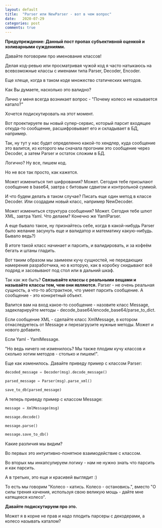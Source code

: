```yaml
---
layout: default
title:  "Parser или NewParser - вот в чем вопрос"
date:   2020-07-29
categories: post
comments: true
---
```

**Предупреждение: Данный пост пропах субъективной оценкой и холиварными суждениями.**

Давайте поговорим про именование классов!

Делая код-ревью или просматривая чужой код я часто натыкаюсь на всевозможные классы с именами типа Parser, Decoder, Encoder.

Еще хлеще, когда в таком коде множество статических методов.

Как Вы думаете, насколько это валидно?

Лично у меня всегда возникает вопрос - "Почему колесо не называется катало?"

Хочется подискутировать на этот момент.

Вот проектируете вы новый супер-сервис, который парсит входящее откуда-то сообщение, расшифровывает его и складывает в БД, например.

Так, ну тут у нас будет определенно какой-то хендлер, куда сообщение это валится, из которого мы сначала прогоним это сообщение через Decoder, а затем Parser и остаток сложим в БД.

Логично? Ну все, пишем код.

Но не все так просто, как кажется.

Может измениться тип шифрования? Может. Сегодня тебе присылают сообщение в base64, завтра с битовым сдвигом и контрольной суммой.

И что будем делать в таком случае? Писать еще один метод в классе Decoder. Или создадим новый класс, например NewDecoder.

Может измениться структура сообщения? Может. Сегодня тебе шлют XML, завтра Yaml. Что делаем? Конечно же YamlParser.

А еще бывало такое, ну признайтесь себе, когда в какой-нибудь Parser было желание засунуть еще и валидатор и математику какую-нибудь. Бывало ведь?)

В итоге такой класс начинает и парсить, и валидировать, и за кофеём бегать и штаны гладить.

Вот таким образом мы заимеем кучу сущностей, не передающих намерения разработчика, но в которую, как в коробку скидывают всё подряд и засовывают под стол или в дальний шкаф.

Так как же быть? **Связывайте классы с реальными вещами и называйте классы тем, чем они являются.** Parser - не очень реальная сущность, а что-то абстрактное, что умеет парсить сообщение. А сообщение - это конкретный объект.

Валится вам на вход какое-то сообщение - назовите класс Message, задекларируйте методы - decode_base64/encode_base64/parse_to_dict.

Если сообщение XML - сделайте класс XmlMessage, в котором отнаследуетесь от Message и перезагрузите нужные методы. Может и нового добавите.

Если Yaml - YamlMessage.

"Но ведь ничего не изменилось? Мы также плодим кучу классов и сколько хотим методов - столько и пишем!".

Еще как изменилось. Давайте приведу пример с классом Parser:

```python
decoded_message = Decoder(msg).decode_message()

parsed_message = Parser(msg).parse_xml()

save_to_db(parsed_message)
```
А теперь приведу пример с классом Message:

```python
message = XmlMessage(msg)

message.decode()

message.parse()

message.save_to_db()
```

Какие различия мы видим? 

Во первых это интуитивно-понятное взаимодействие с классом.

Во вторых мы инкапсулируем логику - нам не нужно знать что парсить и как парсить.

А в третьих, это еще и красивей выглядит :)

То есть мы говорим "Колесо - катись. Колесо - остановись.", вместо "О силы трения качения, используя свою великую мощь - дайте мне катящееся колесо".

**Давайте подискутируем про это.**

Может я в корне не прав и надо плодить парсеры с декодерами, а колесо называть каталом?
